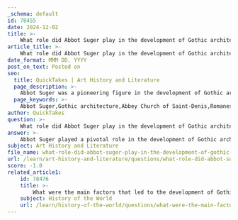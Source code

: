 ```yaml
---
_schema: default
id: 78455
date: 2024-12-02
title: >-
    What role did Abbot Suger play in the development of Gothic architecture?
article_title: >-
    What role did Abbot Suger play in the development of Gothic architecture?
date_format: MMM DD, YYYY
post_on_text: Posted on
seo:
  title: QuickTakes | Art History and Literature
  page_description: >-
    Abbot Suger was a pioneering figure in the development of Gothic architecture, known for his renovation of the Abbey Church of Saint-Denis, introducing key elements like ribbed vaults and flying buttresses that defined the Gothic style.
  page_keywords: >-
    Abbot Suger,Gothic architecture,Abbey Church of Saint-Denis,Romanesque style,architectural innovations,light and architecture,ribbed vaults,pointed arches,flying buttresses,influence on Gothic art,cultural shift
author: QuickTakes
question: >-
    What role did Abbot Suger play in the development of Gothic architecture?
answer: >-
    Abbot Suger played a pivotal role in the development of Gothic architecture, primarily through his supervision of the renovation of the Abbey Church of Saint-Denis, which is often regarded as the first true Gothic building. Born in 1081, Suger was a French Benedictine abbot and an influential adviser to kings Louis VI and VII. His innovative vision transformed the architectural landscape of the time, moving away from the darker, more utilitarian designs of the Romanesque style.\n\nSuger's contributions began around 1137 when he initiated the rebuilding of the Abbey Church of Saint-Denis. This project was not merely a structural renovation; it was a profound expression of theological and artistic ideals. Suger believed that light was a divine element that could elevate the human spirit, and he sought to incorporate this belief into his architectural designs. He prioritized verticality, expansive windows, and intricate details, which allowed for more light to enter the church, creating a heavenly atmosphere.\n\nThe architectural innovations introduced by Suger included the use of ribbed vaults, pointed arches, and flying buttresses, which would become hallmarks of Gothic architecture. These elements not only enhanced the aesthetic appeal of the buildings but also improved their structural integrity, allowing for taller and more spacious designs.\n\nSuger's work at Saint-Denis set a precedent that influenced the direction of Gothic art and architecture across Europe. His designs established foundational principles that future generations of architects would adopt, leading to the widespread proliferation of the Gothic style in cathedrals and churches throughout the continent.\n\nIn summary, Abbot Suger is often considered the father of Gothic architecture due to his visionary approach and significant contributions that marked a cultural and artistic shift from the Romanesque to the Gothic era. His legacy is evident in the enduring impact of his architectural innovations and the spiritual philosophy that guided his work.
subject: Art History and Literature
file_name: what-role-did-abbot-suger-play-in-the-development-of-gothic-architecture.md
url: /learn/art-history-and-literature/questions/what-role-did-abbot-suger-play-in-the-development-of-gothic-architecture
score: -1.0
related_article1:
    id: 78476
    title: >-
        What were the main factors that led to the development of Gothic architecture?
    subject: History of the World
    url: /learn/history-of-the-world/questions/what-were-the-main-factors-that-led-to-the-development-of-gothic-architecture
---
```


&nbsp;